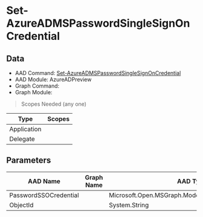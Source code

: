# Set-AzureADMSPasswordSingleSignOnCredential

> 

## Data

+ AAD Command: [Set-AzureADMSPasswordSingleSignOnCredential](https://docs.microsoft.com/en-us/powershell/module/AzureADPreview/Set-AzureADMSPasswordSingleSignOnCredential)
+ AAD Module: AzureADPreview
+ Graph Command: [](https://docs.microsoft.com/en-us/powershell/module//)
+ Graph Module: 

> Scopes Needed (any one)

|Type|Scopes|
|---|---|
|Application||
|Delegate||

## Parameters

|AAD Name|Graph Name|AAD Type|Graph Type|Infos|
|---|---|---|---|---|
|PasswordSSOCredential||Microsoft.Open.MSGraph.Model.PasswordSSOCredentials|||
|ObjectId||System.String|||

